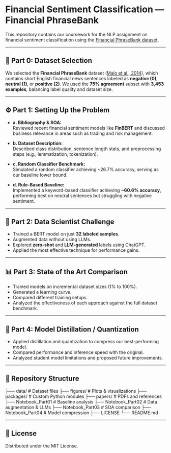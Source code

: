 # Financial Sentiment Classification — Financial PhraseBank

This repository contains our coursework for the NLP assignment on financial sentiment classification using the [Financial PhraseBank dataset](https://huggingface.co/datasets/takala/financial_phrasebank).

---

## 🧩 Part 0: Dataset Selection

We selected the **Financial PhraseBank** dataset ([Malo et al., 2014](https://huggingface.co/datasets/takala/financial_phrasebank)), which contains short English financial news sentences labeled as **negative (0)**, **neutral (1)**, or **positive (2)**. We used the **75% agreement** subset with **3,453 examples**, balancing label quality and dataset size.

---

## ⚙️ Part 1: Setting Up the Problem

- **a. Bibliography & SOA:**  
  Reviewed recent financial sentiment models like **FinBERT** and discussed business relevance in areas such as trading and risk management.

- **b. Dataset Description:**  
  Described class distribution, sentence length stats, and preprocessing steps (e.g., lemmatization, tokenization).

- **c. Random Classifier Benchmark:**  
  Simulated a random classifier achieving ~26.7% accuracy, serving as our baseline lower bound.

- **d. Rule-Based Baseline:**  
  Implemented a keyword-based classifier achieving **~60.6% accuracy**, performing best on neutral sentences but struggling with negative sentiment.

---

## 🧪 Part 2: Data Scientist Challenge

- Trained a BERT model on just **32 labeled samples**.  
- Augmented data without using LLMs.  
- Explored **zero-shot** and **LLM-generated** labels using ChatGPT.  
- Applied the most effective technique for performance gains.

---

## 📊 Part 3: State of the Art Comparison

- Trained models on incremental dataset sizes (1% to 100%).  
- Generated a learning curve.  
- Compared different training setups.  
- Analyzed the effectiveness of each approach against the full dataset benchmark.

---

## 🧱 Part 4: Model Distillation / Quantization

- Applied distillation and quantization to compress our best-performing model.  
- Compared performance and inference speed with the original.  
- Analyzed student model limitations and proposed future improvements.

---

## 📁 Repository Structure
├── data/ # Dataset files
├── figures/ # Plots & visualizations
├── packages/ # Custom Python modules
├── papers/ # PDFs and references
├── Notebook_Part01 # Baseline analysis
├── Notebook_Part02 # Data augmentation & LLMs
├── Notebook_Part03 # SOA comparison
├── Notebook_Part04 # Model compression
├── LICENSE
└── README.md


---

## 📜 License

Distributed under the MIT License.
